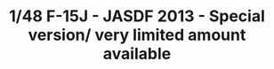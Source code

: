 ---
layout: product
title: "1/48 F-15J - JASDF  2013 - Special version/ very limited amount available"
price: "9800" 
desc: "Maketa"
img_path: "/assets/img/GWHSNG03.webp"
brand: "N/A"
available: false
special_offer: false
new: false
soon: false
cat: "010000"
subcat: "010900"
subsubcat: "0N/A"
sifra: "GWHSNG03"
popular: false
spec: false
---
